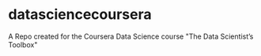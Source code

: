 # datasciencecoursera
A Repo created for the Coursera Data Science course "The Data Scientist’s Toolbox"
